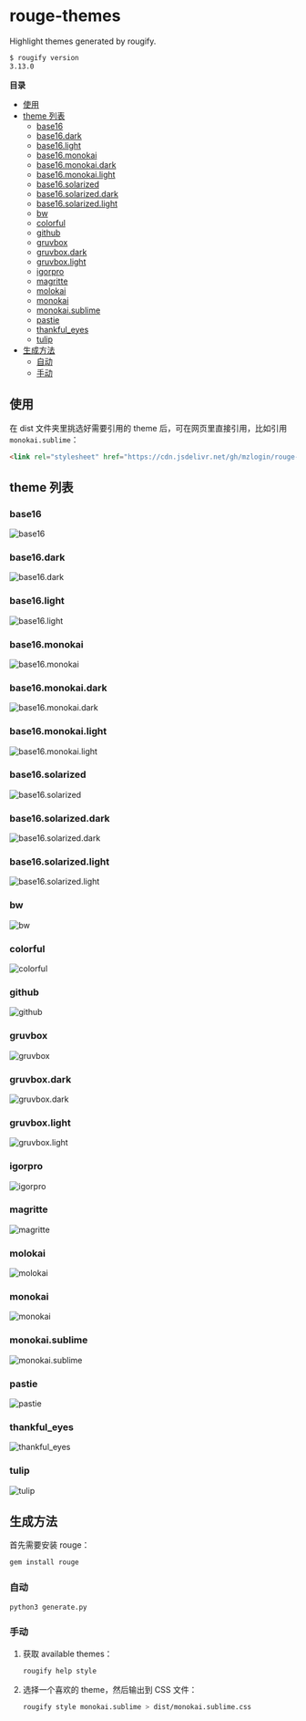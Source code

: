 # rouge-themes

Highlight themes generated by rougify.

```sh
$ rougify version
3.13.0
```

**目录**

<!-- vim-markdown-toc GFM -->

* [使用](#使用)
* [theme 列表](#theme-列表)
    * [base16](#base16)
    * [base16.dark](#base16dark)
    * [base16.light](#base16light)
    * [base16.monokai](#base16monokai)
    * [base16.monokai.dark](#base16monokaidark)
    * [base16.monokai.light](#base16monokailight)
    * [base16.solarized](#base16solarized)
    * [base16.solarized.dark](#base16solarizeddark)
    * [base16.solarized.light](#base16solarizedlight)
    * [bw](#bw)
    * [colorful](#colorful)
    * [github](#github)
    * [gruvbox](#gruvbox)
    * [gruvbox.dark](#gruvboxdark)
    * [gruvbox.light](#gruvboxlight)
    * [igorpro](#igorpro)
    * [magritte](#magritte)
    * [molokai](#molokai)
    * [monokai](#monokai)
    * [monokai.sublime](#monokaisublime)
    * [pastie](#pastie)
    * [thankful_eyes](#thankful_eyes)
    * [tulip](#tulip)
* [生成方法](#生成方法)
    * [自动](#自动)
    * [手动](#手动)

<!-- vim-markdown-toc -->

## 使用

在 dist 文件夹里挑选好需要引用的 theme 后，可在网页里直接引用，比如引用 `monokai.sublime`：

```HTML
<link rel="stylesheet" href="https://cdn.jsdelivr.net/gh/mzlogin/rouge-themes@master/monokai.sublime.css">
```

## theme 列表

### base16

![base16](./screenshots/base16.png)

### base16.dark

![base16.dark](./screenshots/base16.dark.png)

### base16.light

![base16.light](./screenshots/base16.light.png)

### base16.monokai

![base16.monokai](./screenshots/base16.monokai.png)

### base16.monokai.dark

![base16.monokai.dark](./screenshots/base16.monokai.dark.png)

### base16.monokai.light

![base16.monokai.light](./screenshots/base16.monokai.light.png)

### base16.solarized

![base16.solarized](./screenshots/base16.solarized.png)

### base16.solarized.dark

![base16.solarized.dark](./screenshots/base16.solarized.dark.png)

### base16.solarized.light

![base16.solarized.light](./screenshots/base16.solarized.light.png)

### bw

![bw](./screenshots/bw.png)

### colorful

![colorful](./screenshots/colorful.png)

### github

![github](./screenshots/github.png)

### gruvbox

![gruvbox](./screenshots/gruvbox.png)

### gruvbox.dark

![gruvbox.dark](./screenshots/gruvbox.dark.png)

### gruvbox.light

![gruvbox.light](./screenshots/gruvbox.light.png)

### igorpro

![igorpro](./screenshots/igorpro.png)

### magritte

![magritte](./screenshots/magritte.png)

### molokai

![molokai](./screenshots/molokai.png)

### monokai

![monokai](./screenshots/monokai.png)

### monokai.sublime

![monokai.sublime](./screenshots/monokai.sublime.png)

### pastie

![pastie](./screenshots/pastie.png)

### thankful_eyes

![thankful_eyes](./screenshots/thankful_eyes.png)

### tulip

![tulip](./screenshots/tulip.png)

## 生成方法

首先需要安装 rouge：

```sh
gem install rouge
```

### 自动

```sh
python3 generate.py
```

### 手动

1. 获取 available themes：

    ```sh
    rougify help style
    ```

2. 选择一个喜欢的 theme，然后输出到 CSS 文件：

    ```sh
    rougify style monokai.sublime > dist/monokai.sublime.css
    ```
